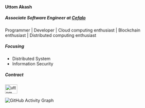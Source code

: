 ####  Uttom Akash
##### Associate Software Engineer at [Cefalo](https://www.cefalo.com/en/)
Programmer | Developer | Cloud computing enthusiast | Blockchain enthusiast | Distributed computing enthusiast

##### Focusing
- Distributed System
- Information Security

##### Contract
<p>
  <a href="https://www.linkedin.com/in/uttom-akash/" target="blank">
    <img align="center" src="https://cdn.jsdelivr.net/npm/simple-icons@3.0.1/icons/linkedin.svg" alt="uttom akash" height="30" width="40" />
  </a>
</p>

![GitHub Activity Graph](https://activity-graph.herokuapp.com/graph?username=i-akash)  

